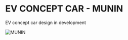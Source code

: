 # EV CONCEPT CAR - MUNIN
 EV concept car design in development
 
 ![MUNIN](https://github.com/Juanduino/Beefy-BLDC-3phase-Powerstage-T4/blob/main/Images/MUNIN.PNG)
